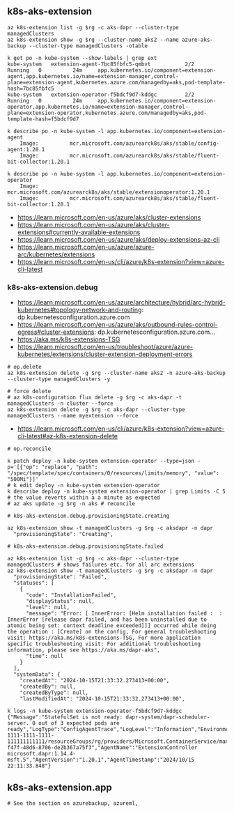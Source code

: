 ## k8s-aks-extension

```
az k8s-extension list -g $rg -c aks-dapr --cluster-type managedClusters
az k8s-extension show -g $rg --cluster-name aks2 --name azure-aks-backup --cluster-type managedClusters -otable

k get po -n kube-system --show-labels | grep ext
kube-system   extension-agent-7bc85fbfc5-qmbvt           2/2     Running   0          24m     app.kubernetes.io/component=extension-agent,app.kubernetes.io/name=extension-manager,control-plane=extension-agent,kubernetes.azure.com/managedby=aks,pod-template-hash=7bc85fbfc5
kube-system   extension-operator-f5bdcf9d7-kddgc         2/2     Running   0          24m     app.kubernetes.io/component=extension-operator,app.kubernetes.io/name=extension-manager,control-plane=extension-operator,kubernetes.azure.com/managedby=aks,pod-template-hash=f5bdcf9d7

k describe po -n kube-system -l app.kubernetes.io/component=extension-agent
    Image:          mcr.microsoft.com/azurearck8s/aks/stable/config-agent:1.20.1
    Image:          mcr.microsoft.com/azurearck8s/aks/stable/fluent-bit-collector:1.20.1
    
k describe po -n kube-system -l app.kubernetes.io/component=extension-operator
    Image:          mcr.microsoft.com/azurearck8s/aks/stable/extensionoperator:1.20.1
    Image:          mcr.microsoft.com/azurearck8s/aks/stable/fluent-bit-collector:1.20.1
```

- https://learn.microsoft.com/en-us/azure/aks/cluster-extensions
- https://learn.microsoft.com/en-us/azure/aks/cluster-extensions#currently-available-extensions
- https://learn.microsoft.com/en-us/azure/aks/deploy-extensions-az-cli
- https://learn.microsoft.com/en-us/azure/azure-arc/kubernetes/extensions
- https://learn.microsoft.com/en-us/cli/azure/k8s-extension?view=azure-cli-latest

### k8s-aks-extension.debug

- https://learn.microsoft.com/en-us/azure/architecture/hybrid/arc-hybrid-kubernetes#topology-network-and-routing: dp.kubernetesconfiguration.azure.com
- https://learn.microsoft.com/en-us/azure/aks/outbound-rules-control-egress#cluster-extensions: dp.kubernetesconfiguration.azure.com...
- https://aka.ms/k8s-extensions-TSG
- https://learn.microsoft.com/en-us/troubleshoot/azure/azure-kubernetes/extensions/cluster-extension-deployment-errors

```
# op.delete
az k8s-extension delete -g $rg --cluster-name aks2 -n azure-aks-backup --cluster-type managedClusters -y

# force delete
# az k8s-configuration flux delete -g $rg -c aks-dapr -t managedClusters -n cluster --force
az k8s-extension delete -g $rg -c aks-dapr --cluster-type managedClusters --name myextension --force
```

- https://learn.microsoft.com/en-us/cli/azure/k8s-extension?view=azure-cli-latest#az-k8s-extension-delete

```
# op.reconcile

k patch deploy -n kube-system extension-operator --type=json -p='[{"op": "replace", "path": "/spec/template/spec/containers/0/resources/limits/memory", "value": "500Mi"}]'
# k edit deploy -n kube-system extension-operator
k describe deploy -n kube-system extension-operator | grep Limits -C 5 # the value reverts within a a minute as expected
# az aks update -g $rg -n aks # reconcile
```

```
# k8s-aks-extension.debug.provisioningState.creating

az k8s-extension show -t managedClusters -g $rg -c aksdapr -n dapr
  "provisioningState": "Creating",
```

```
# k8s-aks-extension.debug.provisioningState.failed

az k8s-extension list -g $rg -c aks-dapr --cluster-type managedClusters # shows failures etc. for all arc extensions
az k8s-extension show -t managedClusters -g $rg -c aksdapr -n dapr
  "provisioningState": "Failed",
  "statuses": [
    {
      "code": "InstallationFailed",
      "displayStatus": null,
      "level": null,
      "message": "Error: [ InnerError: [Helm installation failed :  : InnerError [release dapr failed, and has been uninstalled due to atomic being set: context deadline exceeded]]] occurred while doing the operation : [Create] on the config, For general troubleshooting visit: https://aka.ms/k8s-extensions-TSG, For more application specific troubleshooting visit: For additional troubleshooting information, please see https://aka.ms/dapr-aks",
      "time": null
    }
  ],
  "systemData": {
    "createdAt": "2024-10-15T21:33:32.273413+00:00",
    "createdBy": null,
    "createdByType": null,
    "lastModifiedAt": "2024-10-15T21:33:32.273413+00:00",

k logs -n kube-system extension-operator-f5bdcf9d7-kddgc
{"Message":"StatefulSet is not ready: dapr-system/dapr-scheduler-server. 0 out of 3 expected pods are ready","LogType":"ConfigAgentTrace","LogLevel":"Information","Environment":"prod","Role":"ClusterConfigAgent","Location":"swedencentral","ArmId":"/subscriptions/redacts-1111-1111-1111-111111111111/resourceGroups/rg/providers/Microsoft.ContainerService/managedclusters/aksdapr/providers/Microsoft.KubernetesConfiguration/extensions/dapr","CorrelationId":"b4fd574e-f47f-48d6-8706-de2b367a75f3","AgentName":"ExtensionController microsoft.dapr:1.14.4-msft.5","AgentVersion":"1.20.1","AgentTimestamp":"2024/10/15 22:11:33.848"}
```

## k8s-aks-extension.app

```
# See the section on azurebackup, azureml, 
```
